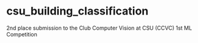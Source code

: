 # csu_building_classification
2nd place submission to the Club Computer Vision at CSU (CCVC) 1st ML Competition
